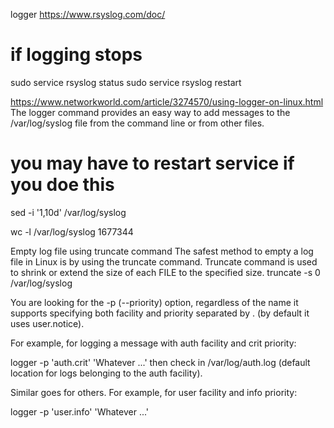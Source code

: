 logger
https://www.rsyslog.com/doc/

# if logging stops
sudo service rsyslog status
sudo service rsyslog restart

https://www.networkworld.com/article/3274570/using-logger-on-linux.html
The logger command provides an easy way to add messages to the /var/log/syslog file from the command line or from other files.

# you may have to restart service if you doe this
sed -i '1,10d' /var/log/syslog

wc -l /var/log/syslog
1677344


Empty log file using truncate command
The safest method to empty a log file in Linux is by using the truncate command. Truncate command is used to shrink or extend the size of each FILE to the specified size.
truncate -s 0 /var/log/syslog

You are looking for the -p (--priority) option, regardless of the name it supports specifying both facility and priority separated by . (by default it uses user.notice).

For example, for logging a message with auth facility and crit priority:

logger -p 'auth.crit' 'Whatever ...'
then check in /var/log/auth.log (default location for logs belonging to the auth facility).

Similar goes for others. For example, for user facility and info priority:

logger -p 'user.info' 'Whatever ...'